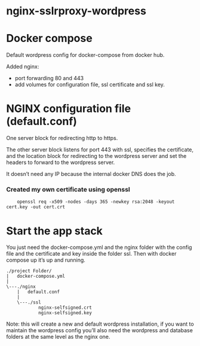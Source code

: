 # nginx-sslrproxy-wordpress
# Docker compose
Default wordpress config for docker-compose from docker hub.

Added nginx:
  - port forwarding 80 and 443
  - add volumes for configuration file, ssl certificate and ssl key.

# NGINX configuration file (default.conf)
One server block for redirecting http to https.

The other server block listens for port 443 with ssl, specifies the certificate, and the location block for redirecting to the wordpress server and set the headers to forward to the wordpress server.

It doesn’t need any IP because the internal docker DNS does the job.


### Created my own certificate using openssl
```
    openssl req -x509 -nodes -days 365 -newkey rsa:2048 -keyout cert.key -out cert.crt
```

# Start the app stack
You just need the docker-compose.yml and the nginx folder with the config file and the certificate and key inside the folder ssl. Then with docker compose up it’s up and running.

```
./project Folder/
|   docker-compose.yml
|
\---./nginx
    |   default.conf
    |   
    \---./ssl
            nginx-selfsigned.crt
            nginx-selfsigned.key
```

Note: this will create a new and default wordpress installation, if you want to maintain the wordpress config you’ll also need the wordpress and database folders at the same level as the nginx one.
